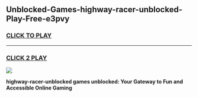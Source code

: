 
## Unblocked-Games-highway-racer-unblocked-Play-Free-e3pvy
<h3>
<a href="https://premium76.site?title=highway-racer-unblocked&ref=18A">CLICK TO PLAY</a></h3>
<hr>

<h3>
<a href="https://premium76.site?title=highway-racer-unblocked&ref=18A">CLICK 2 PLAY</a>
  
</h3>

<a href="https://premium76.site?title=highway-racer-unblocked&ref=18A"><img src="https://clearcache.store/games.png"></a>


**highway-racer-unblocked games unblocked: Your Gateway to Fun and Accessible Online Gaming**
